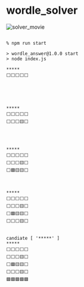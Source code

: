 # wordle_solver

![solver_movie](https://user-images.githubusercontent.com/3150829/206223073-d2a6f5a6-8e98-4d45-8d28-fff8b244264c.gif)


```

% npm run start       

> wordle_answer@1.0.0 start
> node index.js

*****
⬜⬜⬜⬜⬜





*****
⬜⬜⬜⬜⬜
⬜⬜⬜🟨⬜




*****
⬜⬜⬜⬜⬜
⬜⬜⬜🟨⬜
⬜🟩🟨🟨⬜



*****
⬜⬜⬜⬜⬜
⬜⬜⬜🟨⬜
⬜🟩🟨🟨⬜
⬜⬜⬜🟨⬜


candiate [ '*****' ]
*****
⬜⬜⬜⬜⬜
⬜⬜⬜🟨⬜
⬜🟩🟨🟨⬜
⬜⬜⬜🟨⬜
🟩🟩🟩🟩🟩

```


